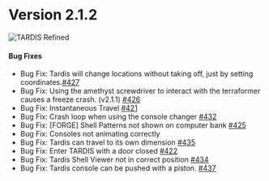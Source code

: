 # Version 2.1.2

![TARDIS Refined](tardis_refined_v2_1.png)

#### Bug Fixes
- Bug Fix: Tardis will change locations without taking off, just by setting coordinates.[#427](https://github.com/WhoCraft/TardisRefined/issues/427)
- Bug Fix: Using the amethyst screwdriver to interact with the terraformer causes a freeze crash. (v2.1.1) [#426](https://github.com/WhoCraft/TardisRefined/issues/426)
- Bug Fix: Instantaneous Travel [#421](https://github.com/WhoCraft/TardisRefined/issues/421)
- Bug Fix: Crash loop when using the console changer [#432](https://github.com/WhoCraft/TardisRefined/issues/432)
- Bug Fix: [FORGE] Shell Patterns not shown on computer bank [#425](https://github.com/WhoCraft/TardisRefined/issues/425)
- Bug Fix: Consoles not animating correctly
- Bug Fix: Tardis can travel to its own dimension [#435](https://github.com/WhoCraft/TardisRefined/issues/435)
- Bug Fix: Enter TARDIS with a door closed [#422](https://github.com/WhoCraft/TardisRefined/issues/422)
- Bug Fix: Tardis Shell Viewer not in correct position [#434](https://github.com/WhoCraft/TardisRefined/issues/434)
- Bug Fix: Tardis console can be pushed with a piston. [#437](https://github.com/WhoCraft/TardisRefined/issues/437)
